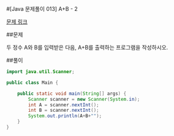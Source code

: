 #[Java 문제풀이 013] A+B - 2

[문제 링크](https://www.acmicpc.net/problem/2558)

##문제

두 정수 A와 B를 입력받은 다음, A+B를 출력하는 프로그램을 작성하시오.


##풀이

```java 
import java.util.Scanner;

public class Main {

    public static void main(String[] args) {
        Scanner scanner = new Scanner(System.in);
        int A = scanner.nextInt();
        int B = scanner.nextInt();
        System.out.println(A+B+"");
    }
}

```    